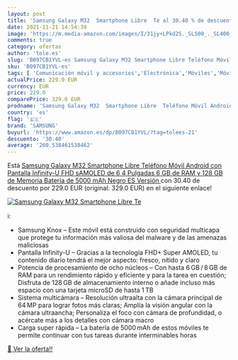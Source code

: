 ```yaml
---
layout: post
title: 'Samsung Galaxy M32  Smartphone Libre  Te al 30.40 % de descuento'
date: 2021-11-21 14:54:39
image: 'https://m.media-amazon.com/images/I/31jy+LPkd2S._SL500_._SL400_.jpg'
comments: true
category: ofertas
author: 'tole.es'
slug: 'B097CB1YVL-es Samsung Galaxy M32 Smartphone Libre Teléfono Móvil Android...'
sku: 'B097CB1YVL-es'
tags: [ 'Comunicación móvil y accesorios','Electrónica','Móviles','Móviles y smartphones libres','android','samsung', ]
actualPrice: 229.0 EUR
currency: EUR
price: 229.0
comparePrice: 329.0 EUR
prodname: 'Samsung Galaxy M32  Smartphone Libre  Teléfono Móvil Android con Pantalla Infinity-U FHD sAMOLED de 6 4 Pulgadas  6 GB de RAM y 128 GB de Memoria  Batería de 5000 mAh Negro  ES Versión '
country: 'es'
flag: '🇪🇸'
brand: 'SAMSUNG'
buyurl: 'https://www.amazon.es/dp/B097CB1YVL/?tag=tolees-21'
descuento: '30.40'
average: '260.538461538462'
---
```


Está [Samsung Galaxy M32  Smartphone Libre  Teléfono Móvil Android con Pantalla Infinity-U FHD sAMOLED de 6 4 Pulgadas  6 GB de RAM y 128 GB de Memoria  Batería de 5000 mAh Negro  ES Versión ](https://www.amazon.es/dp/B097CB1YVL/?tag=tolees-21) con 30.40 de descuento por 229.0 EUR (original: 329.0 EUR) en el siguiente enlace!

[![Samsung Galaxy M32  Smartphone Libre  Te](https://m.media-amazon.com/images/I/31jy+LPkd2S._SL500_._SL400_.jpg)](https://www.amazon.es/dp/B097CB1YVL/?tag=tolees-21)

ℹ️:

- Samsung Knox – Este móvil está construido con seguridad multicapa que protege tu información más valiosa del malware y de las amenazas maliciosas
- Pantalla Infinity-U – Gracias a la tecnología FHD+ Super AMOLED, tu contenido diario tendrá el mejor aspecto: fresco, nítido y claro
- Potencia de procesamiento de ocho núcleos – Con hasta 6 GB / 8 GB de RAM para un rendimiento rápido y eficiente y para la tarea en cuestión; Disfruta de 128 GB de almacenamiento interno o añade incluso más espacio con una tarjeta microSD de hasta 1 TB
- Sistema multicámara – Resolución ultraalta con la cámara principal de 64 MP para lograr fotos más claras; Amplía la visión angular con la cámara ultraancha; Personaliza el foco con cámara de profundidad, o acércate más a los detalles con cámara macro
- Carga super rápida – La batería de 5000 mAh de estos móviles te permite continuar con tus tareas durante interminables horas

[🛒 Ver la oferta!!](https://www.amazon.es/dp/B097CB1YVL/?tag=tolees-21)
